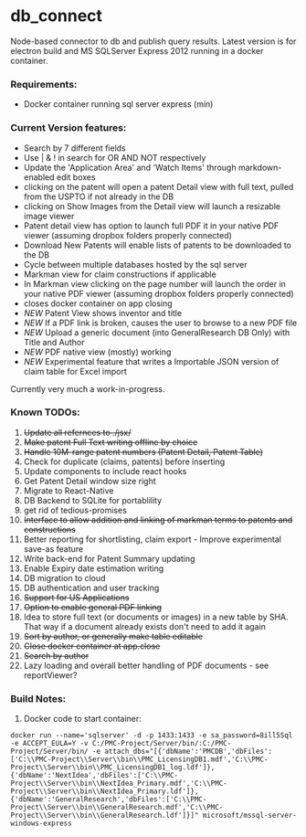 # db_connect
Node-based connector to db and publish query results. Latest version is for electron build and MS SQLServer Express 2012 running in a docker container.

### Requirements:
* Docker container running sql server express (min)

### Current Version features:
* Search by 7 different fields
* Use | & ! in search for OR AND NOT respectively
* Update the 'Application Area' and 'Watch Items' through markdown-enabled edit boxes
* clicking on the patent will open a patent Detail view with full text, pulled from the USPTO if not already in the DB
* clicking on Show Images from the Detail view will launch a resizable image viewer
* Patent detail view has option to launch full PDF it in your native PDF viewer (assuming dropbox folders properly connected)
* Download New Patents will enable lists of patents to be downloaded to the DB
* Cycle between multiple databases hosted by the sql server
* Markman view for claim constructions if applicable
* In Markman view clicking on the page number will launch the order in your native PDF viewer (assuming dropbox folders properly connected)
* closes docker container on app closing
* *NEW* Patent View shows inventor and title
* *NEW* If a PDF link is broken, causes the user to browse to a new PDF file
* *NEW* Upload a generic document (into GeneralResearch DB Only) with Title and Author
* *NEW* PDF native view (mostly) working
* *NEW* Experimental feature that writes a Importable JSON version of claim table for Excel import


Currently very much a work-in-progress.

### Known TODOs:

1. ~~Update all refernces to ./jsx/~~
2. ~~Make patent Full Text writing offline by choice~~
3. ~~Handle 10M-range patent numbers (Patent Detail, Patent Table)~~
4. Check for duplicate (claims, patents) before inserting
5. Update components to include react hooks
6. Get Patent Detail window size right
7. Migrate to React-Native
8. DB Backend to SQLite for portablility
  1. get rid of tedious-promises 
9. ~~Interface to allow addition and linking of markman terms to patents and constructions~~
10. Better reporting for shortlisting, claim export - Improve experimental save-as feature
11. Write back-end for Patent Summary updating
12. Enable Expiry date estimation writing
13. DB migration to cloud
14. DB authentication and user tracking
15. ~~Support for US Applications~~
16. ~~Option to enable general PDF linking~~
17. Idea to store full text (or documents or images) in a new table by SHA. That way if a document already exists don't need to add it again
18. ~~Sort by author, or generally make table editable~~
19. ~~Close docker container at app.close~~ 
20. ~~Search by author~~
21. Lazy loading and overall better handling of PDF documents - see reportViewer?

### Build Notes:
1. Docker code to start container:
``` 
docker run --name='sqlserver' -d -p 1433:1433 -e sa_password=8ill5Sql -e ACCEPT_EULA=Y -v C:/PMC-Project/Server/bin/:C:/PMC-Project/Server/bin/ -e attach_dbs="[{'dbName':'PMCDB','dbFiles':['C:\\PMC-Project\\Server\\bin\\PMC_LicensingDB1.mdf','C:\\PMC-Project\\Server\\bin\\PMC_LicensingDB1_log.ldf']},{'dbName':'NextIdea','dbFiles':['C:\\PMC-Project\\Server\\bin\\NextIdea_Primary.mdf','C:\\PMC-Project\\Server\\bin\\NextIdea_Primary.ldf']},{'dbName':'GeneralResearch','dbFiles':['C:\\PMC-Project\\Server\\bin\\GeneralResearch.mdf','C:\\PMC-Project\\Server\\bin\\GeneralResearch.ldf']}]" microsoft/mssql-server-windows-express
```